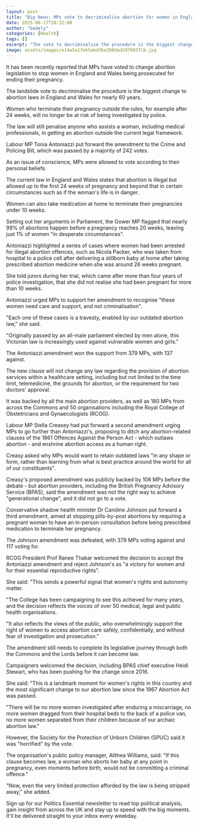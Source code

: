 ```yaml
---
layout: post
title: "Big News: MPs vote to decriminalise abortion for women in England and Wales"
date: 2025-06-17T20:32:08
author: "badely"
categories: [Health]
tags: []
excerpt: "The vote to decriminalise the procedure is the biggest change to abortion laws in England and Wales for nearly 60 years."
image: assets/images/e14a5a17eb5abd36e268dad2976037cb.jpg
---
```


It has been recently reported that MPs have voted to change abortion legislation to stop women in England and Wales being prosecuted for ending their pregnancy.

The landslide vote to decriminalise the procedure is the biggest change to abortion laws in England and Wales for nearly 60 years.

Women who terminate their pregnancy outside the rules, for example after 24 weeks, will no longer be at risk of being investigated by police. 

The law will still penalise anyone who assists a woman, including medical professionals, in getting an abortion outside the current legal framework.

Labour MP Tonia Antoniazzi put forward the amendment to the Crime and Policing Bill, which was passed by a majority of 242 votes.

As an issue of conscience, MPs were allowed to vote according to their personal beliefs.

The current law in England and Wales states that abortion is illegal but allowed up to the first 24 weeks of pregnancy and beyond that in certain circumstances such as if the woman's life is in danger.

Women can also take medication at home to terminate their pregnancies under 10 weeks.

Setting out her arguments in Parliament, the Gower MP flagged that nearly 99% of abortions happen before a pregnancy reaches 20 weeks, leaving just 1% of women "in desperate circumstances".

Antoniazzi highlighted a series of cases where women had been arrested for illegal abortion offences, such as Nicola Packer, who was taken from hospital to a police cell after delivering a stillborn baby at home after taking prescribed abortion medicine when she was around 26 weeks pregnant.

She told jurors during her trial, which came after more than four years of police investigation, that she did not realise she had been pregnant for more than 10 weeks.

Antoniazzi urged MPs to support her amendment to recognise "these women need care and support, and not criminalisation".

"Each one of these cases is a travesty, enabled by our outdated abortion law," she said. 

"Originally passed by an all-male parliament elected by men alone, this Victorian law is increasingly used against vulnerable women and girls."

The Antoniazzi amendment won the support from 379 MPs, with 137 against.

The new clause will not change any law regarding the provision of abortion services within a healthcare setting, including but not limited to the time limit, telemedicine, the grounds for abortion, or the requirement for two doctors' approval.

It was backed by all the main abortion providers, as well as 180 MPs from across the Commons and 50 organisations including the Royal College of Obstetricians and Gynaecologists (RCOG).

Labour MP Stella Creasey had put forward a second amendment urging MPs to go further than Antoniazzi's, proposing to ditch any abortion-related clauses of the 1861 Offences Against the Person Act - which outlaws abortion - and enshrine abortion access as a human right.

Creasy asked why MPs would want to retain outdated laws "in any shape or form, rather than learning from what is best practice around the world for all of our constituents".

Creasy's proposed amendment was publicly backed by 108 MPs before the debate - but abortion providers, including the British Pregnancy Advisory Service (BPAS), said the amendment was not the right way to achieve "generational change", and it did not go to a vote.

Conservative shadow health minister Dr Caroline Johnson put forward a third amendment, aimed at stopping pills-by-post abortions by requiring a pregnant woman to have an in-person consultation before being prescribed medication to terminate her pregnancy.

The Johnson amendment was defeated, with 379 MPs voting against and  117 voting for.

RCOG President Prof Ranee Thakar welcomed the decision to accept the Antoniazzi amendment and reject Johnson's as "a victory for women and for their essential reproductive rights".

She said: "This sends a powerful signal that women's rights and autonomy matter. 

"The College has been campaigning to see this achieved for many years, and the decision reflects the voices of over 50 medical, legal and public health organisations. 

"It also reflects the views of the public, who overwhelmingly support the right of women to access abortion care safely, confidentially, and without fear of investigation and prosecution."

The amendment still needs to complete its legislative journey through both the Commons and the Lords before it can become law.

Campaigners welcomed the decision, including BPAS chief executive Heidi Stewart, who has been pushing for the change since 2016.

She said: "This is a landmark moment for women's rights in this country and the most significant change to our abortion law since the 1967 Abortion Act was passed.

"There will be no more women investigated after enduring a miscarriage, no more women dragged from their hospital beds to the back of a police van, no more women separated from their children because of our archaic abortion law."

However, the Society for the Protection of Unborn Children (SPUC) said it was "horrified" by the vote.

The organisation's public policy manager, Alithea Williams, said: "If this clause becomes law, a woman who aborts her baby at any point in pregnancy, even moments before birth, would not be committing a criminal offence."

"Now, even the very limited protection afforded by the law is being stripped away," she added.

Sign up for our Politics Essential newsletter to read top political analysis, gain insight from across the UK and stay up to speed with the big moments. It'll be delivered straight to your inbox every weekday.

